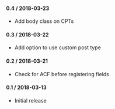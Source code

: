 #### 0.4 / 2018-03-23

* Add body class on CPTs

#### 0.3 / 2018-03-22

* Add option to use custom post type

#### 0.2 / 2018-03-21

* Check for ACF before registering fields

#### 0.1 / 2018-03-13

* Initial release

